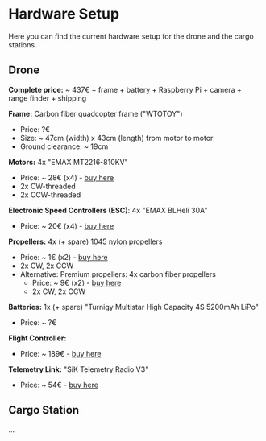 # Hardware Setup

Here you can find the current hardware setup for the drone and the cargo
stations.

## Drone

**Complete price:** ~ 437€ + frame + battery + Raspberry Pi + camera + range finder + shipping

**Frame:** Carbon fiber quadcopter frame ("WTOTOY")

- Price: ?€
- Size: ~ 47cm (width) x 43cm (length) from motor to motor
- Ground clearance: ~ 19cm

**Motors:** 4x "EMAX MT2216-810KV"

- Price: ~ 28€ (x4) - [buy here](https://emaxmodel.com/products/emax-multicopter-motor-mt2216-with-prop1045-combo)
- 2x CW-threaded
- 2x CCW-threaded

**Electronic Speed Controllers (ESC)**: 4x "EMAX BLHeli 30A"

- Price: ~ 20€ (x4) - [buy here](https://emaxmodel.com/products/blheli-series-30a-esc-oneshot-available?_pos=1&_sid=d06e995d7&_ss=r#)

**Propellers:** 4x (+ spare) 1045 nylon propellers

- Price: ~ 1€ (x2) - [buy here](https://emaxmodel.com/products/1045-nylon-propeller-cw-ccw-for-rc-quadcopter-for-emax-mt2213-mt2216-motors1-pair?variant=35882789830814#)
- 2x CW, 2x CCW
- Alternative: Premium propellers: 4x carbon fiber propellers
    - Price: ~ 9€ (x2) - [buy here](https://hobbyking.com/en_us/carbon-fiber-propeller-10x4-5-black-cw-2pcs.html)
    - 2x CW, 2x CCW

**Batteries:** 1x (+ spare) "Turnigy Multistar High Capacity 4S 5200mAh LiPo"
- Price: ~ ?€

**Flight Controller:**
- Price: ~ 189€ - [buy here](https://smartfleet.systems/product/zealot-h743/)

**Telemetry Link:** "SiK Telemetry Radio V3"
- Price: ~ 54€ - [buy here](https://shop.holybro.com/sik-telemetry-radio-v3_p1103.html)

## Cargo Station

...
